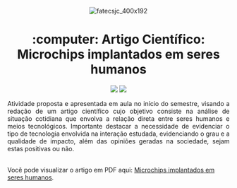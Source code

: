 <div align="center">
  
![fatecsjc_400x192](https://user-images.githubusercontent.com/71477357/161321048-dc637b2e-0314-4e07-b2f9-8cda9f653356.png)

<h1 align="center"> :computer: Artigo Científico: Microchips implantados em seres humanos </h1>
<p align="center">
  
<img src="http://img.shields.io/static/v1?label=STATUS&message=EM%20DESENVOLVIMENTO&color=GREEN&style=flat"/>
<img src="https://img.shields.io/badge/ÚLTIMA%20MODIFICAÇÃO-NOVEMBRO%20DE%202022-brightgreen&style=flat"/>


<div align="justify">
Atividade proposta e apresentada em aula no início do semestre, visando a redação de um artigo científico cujo objetivo consiste na análise de situação cotidiana que envolva a relação direta entre seres humanos e meios tecnológicos. Importante destacar a necessidade de evidenciar o tipo de tecnologia envolvida na interação estudada, evidenciando o grau e a qualidade de impacto, além das opiniões geradas na sociedade, sejam estas positivas ou não.


</div>
  
  <br>
  
<div align="left">
  
Você pode visualizar o artigo em PDF aqui: [Microchips implantados em seres humanos](https://github.com/Lkduarte/Bertoti/tree/main/Engenharia%20de%20Software%20I).
  
</div>
